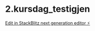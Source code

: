 # 2.kursdag_testigjen

[Edit in StackBlitz next generation editor ⚡️](https://stackblitz.com/~/github.com/Benedictekoder/2.kursdag_testigjen)